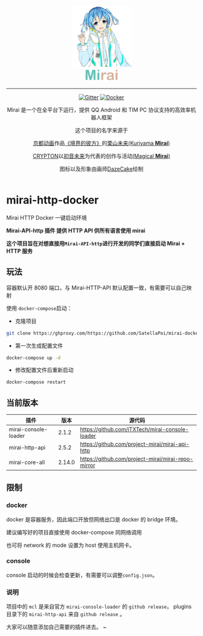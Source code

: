<div align="center">
   <img width="160" src="https://github.com/mamoe/mirai/blob/dev/docs/mirai.png" alt="logo"></br>

   <img width="95" src="https://github.com/mamoe/mirai/blob/dev/docs/mirai.svg" alt="title">

---

[![Gitter](https://badges.gitter.im/mamoe/mirai.svg)](https://gitter.im/mamoe/mirai?utm_source=badge&utm_medium=badge&utm_campaign=pr-badge)
[![Docker](https://github.com/SatellaPoi/mirai-docker-starter/actions/workflows/docker-publish.yml/badge.svg)](https://github.com/SatellaPoi/mirai-docker-starter/actions/workflows/docker-publish.yml)

Mirai 是一个在全平台下运行，提供 QQ Android 和 TIM PC 协议支持的高效率机器人框架

这个项目的名字来源于

<p><a href = "http://www.kyotoanimation.co.jp/">京都动画</a>作品<a href = "https://zh.moegirl.org/zh-hans/%E5%A2%83%E7%95%8C%E7%9A%84%E5%BD%BC%E6%96%B9">《境界的彼方》</a>的<a href = "https://zh.moegirl.org/zh-hans/%E6%A0%97%E5%B1%B1%E6%9C%AA%E6%9D%A5">栗山未来(Kuriyama <b>Mirai</b>)</a></p>
<p><a href = "https://www.crypton.co.jp/">CRYPTON</a>以<a href = "https://www.crypton.co.jp/miku_eng">初音未来</a>为代表的创作与活动<a href = "https://magicalmirai.com/2019/index_en.html">(Magical <b>Mirai</b>)</a></p>
图标以及形象由画师<a href = "">DazeCake</a>绘制

</div>
<br/>

# mirai-http-docker

Mirai HTTP Docker 一键启动环境

<b>Mirai-API-http 插件 提供 HTTP API 供所有语言使用 mirai</b>

<b>这个项目旨在对想直接用`Mirai-API-http`进行开发的同学们直接启动 Mirai + HTTP 服务</b>

## 玩法

容器默认开 8080 端口，与 Mirai-HTTP-API 默认配置一致，有需要可以自己映射

使用 `docker-compose`启动：

* 克隆项目

```bash
git clone https://ghproxy.com/https://github.com/SatellaPoi/mirai-docker-starter.git <FLODER NAME>
```

* 第一次生成配置文件

```bash
docker-compose up -d
```

* 修改配置文件后重新启动

```bash
docker-compose restart
```

## 当前版本

| 插件                 | 版本   | 源代码 |
| -------------------- | ------ | ---- |
| mirai-console-loader | 2.1.2  | <https://github.com/iTXTech/mirai-console-loader> |
| mirai-http-api       | 2.5.2 | <https://github.com/project-mirai/mirai-api-http> |
| mirai-core-all       | 2.14.0  | <https://github.com/project-mirai/mirai-repo-mirror> |

## 限制

### docker

docker 是容器服务，因此端口开放但网络出口是 docker 的 bridge 环境。

建议编写好的项目直接使用 docker-compose 同网络调用

也可将 network 的 mode 设置为 host 使用主机网卡。

### console

console 启动的时候会检查更新，有需要可以调整`config.json`。

### 说明

项目中的 `mcl` 是来自官方 `mirai-console-loader` 的 `github release`， plugins 目录下的 `mirai-http-api` 来自 `github release` 。

大家可以随意添加自己需要的插件进去。
~
